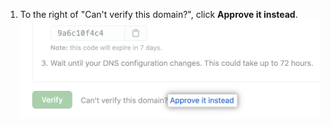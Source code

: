 1. To the right of "Can't verify this domain?", click **Approve it instead**.
    !["Approve it instead" text when verifying a domain](/assets/images/help/organizations/domains-approve-it-instead.png)
